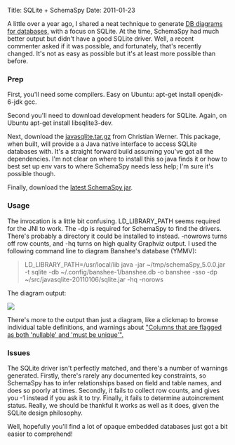Title: SQLite + SchemaSpy
Date: 2011-01-23

A little over a year ago, I shared a neat technique to generate [DB diagrams
for databases,][1] with a focus on SQLite. At the time, SchemaSpy had much
better output but didn't have a good SQLite driver. Well, a recent commenter
asked if it was possible, and fortunately, that's recently changed. It's not
as easy as possible but it's at least more possible than before.

### Prep

First, you'll need some compilers. Easy on Ubuntu: apt-get install
openjdk-6-jdk gcc.

Second you'll need to download development headers for SQLite. Again, on
Ubuntu apt-get install libsqlite3-dev.

Next, download the [javasqlite.tar.gz][2] from Christian Werner. This package,
when built, will provide a a Java native interface to access SQLite databases
with. It's a straight forward build assuming you've got all the dependencies.
I'm not clear on where to install this so java finds it or how to best set up
env vars to where SchemaSpy needs less help; I'm sure it's possible though.

Finally, download the [latest SchemaSpy jar][3].

### Usage

The invocation is a little bit confusing. LD_LIBRARY_PATH seems required for
the JNI to work. The -dp is required for SchemaSpy to find the drivers.
There's probably a directory it could be installed to instead. -nowrows turns
off row counts, and -hq turns on high quality Graphviz output. I used the
following command line to diagram Banshee's database (YMMV):

> LD_LIBRARY_PATH=/usr/local/lib java -jar ~/tmp/schemaSpy_5.0.0.jar -t sqlite
-db ~/.config/banshee-1/banshee.db -o banshee -sso -dp
~/src/javasqlite-20110106/sqlite.jar -hq -norows

The diagram output:

[![][4]][5]

There's more to the output than just a diagram, like a clickmap to browse
individual table definitions, and warnings about ["Columns that are flagged as
both 'nullable' and 'must be unique'".][6]

### Issues

The SQLite driver isn't perfectly matched, and there's a number of warnings
generated. Firstly, there's rarely any documented key constraints, so
SchemaSpy has to infer relationships based on field and table names, and does
so poorly at times. Secondly, it fails to collect row counts, and gives you -1
instead if you ask it to try. Finally, it fails to determine autoincrement
status. Really, we should be thankful it works as well as it does, given the
SQLite design philosophy.

Well, hopefully you'll find a lot of opaque embedded databases just got a bit
easier to comprehend!

   [1]: http://jldugger.livejournal.com/34036.html

   [2]: http://www.ch-werner.de/javasqlite/

   [3]: http://sourceforge.net/projects/schemaspy/files/

   [4]: http://pwnguin.net/albums/d/795-2/relationships_implied_compact.png

   [5]: http://pwnguin.net/albums/v/blog/relationships_implied_compact.png.html

   [6]: http://www.sqlite.org/faq.html#q26

